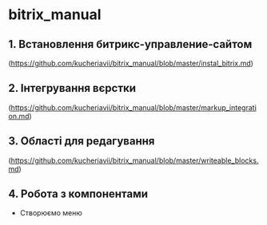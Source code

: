 # bitrix_manual

## 1. Встановлення битрикс-управление-сайтом
(https://github.com/kucheriavii/bitrix_manual/blob/master/instal_bitrix.md)
## 2. Інтегрування вєрстки
(https://github.com/kucheriavii/bitrix_manual/blob/master/markup_integration.md)
## 3. Області для редагування
(https://github.com/kucheriavii/bitrix_manual/blob/master/writeable_blocks.md)
## 4. Робота з компонентами
- Створюємо меню

